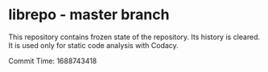 # librepo - master branch

This repository contains frozen state of the repository.
Its history is cleared. It is used only for static code
analysis with Codacy.

Commit Time: 1688743418